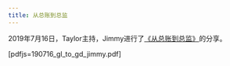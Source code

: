 ```yaml
---
title: 从总账到总监
---
```


2019年7月16日，Taylor主持，Jimmy进行了[《从总账到总监》](https://rsywx.net/books/01948.html)的分享。

[pdfjs=190716_gl_to_gd_jimmy.pdf]
